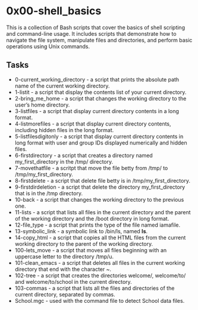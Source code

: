 # 0x00-shell_basics
This is a collection of Bash scripts that cover the basics of shell scripting and command-line usage. It includes scripts that demonstrate how to navigate the file system, manipulate files and directories, and perform basic operations using Unix commands.
## Tasks
+ 0-current_working_directory - a script that prints the absolute path name of the current working directory.
+ 1-listit - a script that display the contents list of your current directory.
+ 2-bring_me_home - a script that changes the working directory to the user’s home directory.
+ 3-listfiles - a script that display current directory contents in a long format.
+ 4-listmorefiles - a script that display current directory contents, including hidden files in the long format.
+ 5-listfilesdigitonly - a script that display current directory contents in long format with user and group IDs displayed numerically and hidden files.
+ 6-firstdirectory - a script that creates a directory named my_first_directory in the /tmp/ directory.
+ 7-movethatfile - a scritpt that move the file betty from /tmp/ to /tmp/my_first_directory.
+ 8-firstdelete - a script that delete file betty is in /tmp/my_first_directory.
+ 9-firstdirdeletion - a script that delete the directory my_first_directory that is in the /tmp directory.
+ 10-back - a script that changes the working directory to the previous one.
+ 11-lists - a script that lists all files in the current directory and the parent of the working directory and the /boot directory in long format.
+ 12-file_type - a script that prints the type of the file named iamafile.
+ 13-symbolic_link - a symbolic link to /bin/ls, named __ls__.
+ 14-copy_html - a script that copies all the HTML files from the current working directory to the parent of the working directory.
+ 100-lets_move - a script that moves all files beginning with an uppercase letter to the directory /tmp/u.
+ 101-clean_emacs - a script that deletes all files in the current working directory that end with the character ~.
+ 102-tree - a script that creates the directories welcome/, welcome/to/ and welcome/to/school in the current directory.
+ 103-commas - a script that  lists all the files and directories of the current directory, separated by commas.
+ School.mgc - used with the command file to detect School data files.
